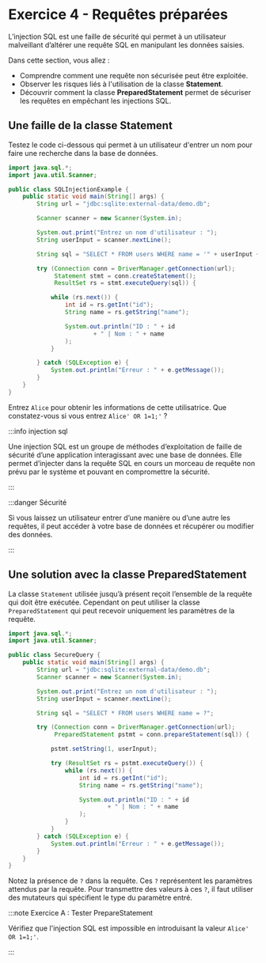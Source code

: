 # Exercice 4 -  Requêtes préparées

L’injection SQL est une faille de sécurité qui permet à un 
utilisateur malveillant d’altérer une requête SQL en manipulant 
les données saisies. 

Dans cette section, vous allez :
- Comprendre comment une requête non sécurisée peut être exploitée.
- Observer les risques liés à l'utilisation de la classe **Statement**.
- Découvrir comment la classe **PreparedStatement** permet de sécuriser les requêtes en empêchant les injections SQL.

## Une faille de la classe Statement

Testez le code ci-dessous qui permet à un utilisateur 
d'entrer un nom pour faire une recherche dans la base de données.

```java showLineNumbers title="SQLInjection.java"
import java.sql.*;
import java.util.Scanner;

public class SQLInjectionExample {
    public static void main(String[] args) {
        String url = "jdbc:sqlite:external-data/demo.db";

        Scanner scanner = new Scanner(System.in);

        System.out.print("Entrez un nom d'utilisateur : ");
        String userInput = scanner.nextLine();

        String sql = "SELECT * FROM users WHERE name = '" + userInput + "'";

        try (Connection conn = DriverManager.getConnection(url);
             Statement stmt = conn.createStatement();
             ResultSet rs = stmt.executeQuery(sql)) {

            while (rs.next()) {
                int id = rs.getInt("id");
                String name = rs.getString("name");

                System.out.println("ID : " + id
                        + " | Nom : " + name
                );
            }

        } catch (SQLException e) {
            System.out.println("Erreur : " + e.getMessage());
        }
    }
}
```

Entrez `Alice` pour obtenir les informations de cette utilisatrice. Que constatez-vous si vous entrez `Alice' OR 1=1;'` ?

:::info injection sql

Une injection SQL est un groupe de méthodes d’exploitation de 
faille de sécurité d’une application interagissant avec une base 
de données. 
Elle permet d’injecter dans la requête SQL en cours un morceau 
de requête non prévu par le système et pouvant en compromettre 
la sécurité.

:::


:::danger Sécurité

Si vous laissez un utilisateur entrer d’une manière ou d’une 
autre les requêtes, il peut accéder à votre base de données et 
récupérer ou modifier des données.

:::

## Une solution avec la classe PreparedStatement

La classe `Statement` utilisée jusqu’à présent reçoit l’ensemble 
de la requête qui doit être exécutée. 
Cependant on peut utiliser la classe `PreparedStatement` qui 
peut recevoir uniquement les paramètres de la requête.

```java showLineNumbers title="SecureQuery.java"
import java.sql.*;
import java.util.Scanner;

public class SecureQuery {
    public static void main(String[] args) {
        String url = "jdbc:sqlite:external-data/demo.db";
        Scanner scanner = new Scanner(System.in);

        System.out.print("Entrez un nom d'utilisateur : ");
        String userInput = scanner.nextLine();

        String sql = "SELECT * FROM users WHERE name = ?";

        try (Connection conn = DriverManager.getConnection(url);
             PreparedStatement pstmt = conn.prepareStatement(sql)) {

            pstmt.setString(1, userInput);

            try (ResultSet rs = pstmt.executeQuery()) {
                while (rs.next()) {
                    int id = rs.getInt("id");
                    String name = rs.getString("name");

                    System.out.println("ID : " + id
                            + " | Nom : " + name
                    );
                }
            }
        } catch (SQLException e) {
            System.out.println("Erreur : " + e.getMessage());
        }
    }
}
```

Notez la présence de `?` dans la requête. 
Ces `?` représentent les paramètres attendus par la requête.
Pour transmettre des valeurs à ces `?`, il faut utiliser des
mutateurs qui spécifient le type du paramètre entré.

:::note Exercice A : Tester PrepareStatement

Vérifiez que l'injection SQL est impossible
en introduisant la valeur `Alice' OR 1=1;'`.

:::